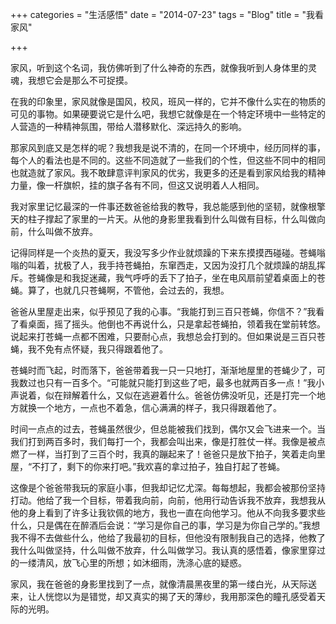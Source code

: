+++
categories = "生活感悟"
date = "2014-07-23"
tags = "Blog"
title = "我看家风"

+++

家风，听到这个名词，我仿佛听到了什么神奇的东西，就像我听到人身体里的灵魂，我想它会是那么不可捉摸。
<!--more-->

在我的印象里，家风就像是国风，校风，班风一样的，它并不像什么实在的物质的可见的事物。如果硬要说它是什么吧，我想它就像是在一个特定环境中一些特定的人营造的一种精神氛围，带给人潜移默化、深远持久的影响。

那家风到底又是怎样的呢？我想我是说不清的，在同一个环境中，经历同样的事，每个人的看法也是不同的。这些不同造就了一些我们的个性，但这些不同中的相同也就造就了家风。我不敢肆意评判家风的优劣，我更多的还是看到家风给我的精神力量，像一杆旗帜，挂的旗子各有不同，但这又说明着人人相同。

我对家里记忆最深的一件事还数爸爸给我的教导，我总能感到他的坚韧，就像根擎天的柱子撑起了家里的一片天。从他的身影里我看到什么叫做有目标，什么叫做向前，什么叫做不放弃。

记得同样是一个炎热的夏天，我没写多少作业就烦躁的下来东摸摸西碰碰。苍蝇嗡嗡的叫着，扰极了人，我手持苍蝇拍，东窜西走，又因为没打几个就烦躁的胡乱挥斥。苍蝇像是和我捉迷藏，我气呼呼的丢下了拍子，坐在电风扇前望着桌面上的苍蝇。算了，也就几只苍蝇啊，不管他，会过去的，我想。

爸爸从里屋走出来，似乎预见了我的心事。“我能打到三百只苍蝇，你信不？”我看了看桌面，摇了摇头。他倒也不再说什么，只是拿起苍蝇拍，领着我在堂前转悠。说起来打苍蝇一点都不困难，只要耐心点，我想总会打到的。但如果说是三百只苍蝇，我不免有点怀疑，我只得跟着他了。

苍蝇时而飞起，时而落下，爸爸带着我一只一只地打，渐渐地屋里的苍蝇少了，可我数过也只有一百多个。“可能就只能打到这些了吧，最多也就两百多一点！”我小声说着，似在辩解着什么，又似在逃避着什么。爸爸仿佛没听见，还是打完一个地方就换一个地方，一点也不着急，信心满满的样子，我只得跟着他了。

时间一点点的过去，苍蝇虽然很少，但总能被我们找到，偶尔又会飞进来一个。当我们打到两百多时，我们每打一个，我都会叫出来，像是打胜仗一样。我像是被点燃了一样，当打到了三百个时，我真的蹦起来了！爸爸只是放下拍子，笑着走向里屋，“不打了，剩下的你来打吧。”我欢喜的拿过拍子，独自打起了苍蝇。

这像是个爸爸带我玩的家庭小事，但我却记忆尤深。每每想起，我都会被那份坚持打动。他给了我一个目标，带着我向前，向前，他用行动告诉我不放弃，我想我从他的身上看到了许多让我钦佩的地方，我也一直在向他学习。他从不向我多要求些什么，只是偶在在醉酒后会说：“学习是你自己的事，学习是为你自己学的。”我想我不得不去做些什么，他给了我最初的目标，但他没有限制我自己的选择，他教了我什么叫做坚持，什么叫做不放弃，什么叫做学习。我认真的感悟着，像家里穿过的一缕清风，放飞心里的所想；如沐细雨，洗涤心底的疑惑。

家风，我在爸爸的身影里找到了一点，就像清晨黑夜里的第一缕白光，从天际送来，让人恍惚以为是错觉，却又真实的揭了天的薄纱，我用那深色的瞳孔感受着天际的光明。
